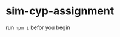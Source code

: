 # sim-cyp-assignment


run `npm i` befor you begin

<!-- Complete test automation for https://saucedemo.com

Data-driven login (20 marks)

Checkout Workflow (40 marks)
Add to cart - single item and multiple items
Checkout Info
Checkout overview - verify data is correct
Checkout complete
Sort (20 marks)

Remove Item - From cart and from product list page (10 marks)

Add negative tests (10 marks) -->

